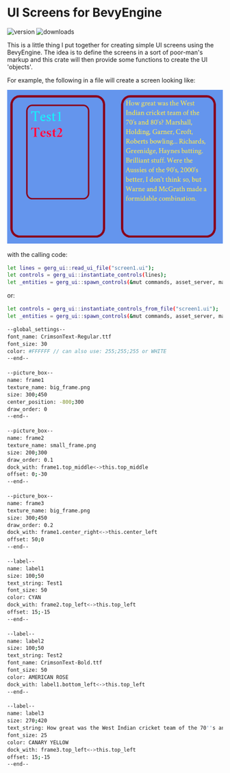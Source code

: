 # UI Screens for BevyEngine

![version](https://img.shields.io/crates/v/gerg_ui)
![downloads](https://img.shields.io/crates/d/gerg_ui)

This is a little thing I put together for creating simple UI screens using the BevyEngine.
The idea is to define the screens in a sort of poor-man's markup and this crate will then
provide some functions to create the UI 'objects'.

For example, the following in a file will create a screen looking like:

![sample_picture](https://raw.githubusercontent.com/gmoller/gerg-ui/main/Capture.PNG)

with the calling code:
```sh
let lines = gerg_ui::read_ui_file("screen1.ui");
let controls = gerg_ui::instantiate_controls(lines);
let _entities = gerg_ui::spawn_controls(&mut commands, asset_server, materials, controls, Vec2::new(1920.0, 1080.0), String::from("screen1.ui"));
```
or:
```sh
let controls = gerg_ui::instantiate_controls_from_file("screen1.ui");
let _entities = gerg_ui::spawn_controls(&mut commands, asset_server, materials, controls, Vec2::new(1920.0, 1080.0), String::from("screen1.ui"));
```

```sh
--global_settings--
font_name: CrimsonText-Regular.ttf
font_size: 30
color: #FFFFFF // can also use: 255;255;255 or WHITE
--end--

--picture_box--
name: frame1
texture_name: big_frame.png
size: 300;450
center_position: -800;300
draw_order: 0
--end--

--picture_box--
name: frame2
texture_name: small_frame.png
size: 200;300
draw_order: 0.1
dock_with: frame1.top_middle<->this.top_middle
offset: 0;-30
--end--

--picture_box--
name: frame3
texture_name: big_frame.png
size: 300;450
draw_order: 0.2
dock_with: frame1.center_right<->this.center_left
offset: 50;0
--end--

--label--
name: label1
size: 100;50
text_string: Test1
font_size: 50
color: CYAN
dock_with: frame2.top_left<->this.top_left
offset: 15;-15
--end--

--label--
name: label2
size: 100;50
text_string: Test2
font_name: CrimsonText-Bold.ttf
font_size: 50
color: AMERICAN ROSE
dock_with: label1.bottom_left<->this.top_left
--end--

--label--
name: label3
size: 270;420
text_string: How great was the West Indian cricket team of the 70''s and 80''s? Marshall, Holding, Garner, Croft, Roberts bowling... Richards, Greenidge, Haynes batting. Brilliant stuff. Were the Aussies of the 90''s, 2000''s better, I don''t think so, but Warne and McGrath made a formidable combination.
font_size: 25
color: CANARY YELLOW
dock_with: frame3.top_left<->this.top_left
offset: 15;-15
--end--
```
